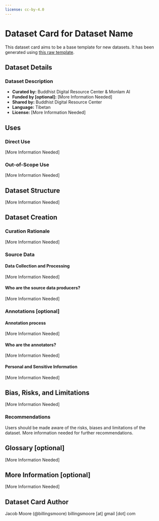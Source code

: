 ```yaml
---
license: cc-by-4.0
---
```


# Dataset Card for Dataset Name

<!-- Provide a quick summary of the dataset. -->

This dataset card aims to be a base template for new datasets. It has been generated using [this raw template](https://github.com/huggingface/huggingface_hub/blob/main/src/huggingface_hub/templates/datasetcard_template.md?plain=1).

## Dataset Details

### Dataset Description

<!-- Provide a longer summary of what this dataset is. -->



- **Curated by:** Buddhist Digital Resource Center & Monlam AI
- **Funded by [optional]:** [More Information Needed]
- **Shared by:** Buddhist Digital Resource Center
- **Language:** Tibetan
- **License:** [More Information Needed]

## Uses

<!-- Address questions around how the dataset is intended to be used. -->

### Direct Use

<!-- This section describes suitable use cases for the dataset. -->

[More Information Needed]

### Out-of-Scope Use

<!-- This section addresses misuse, malicious use, and uses that the dataset will not work well for. -->

[More Information Needed]

## Dataset Structure

<!-- This section provides a description of the dataset fields, and additional information about the dataset structure such as criteria used to create the splits, relationships between data points, etc. -->

[More Information Needed]

## Dataset Creation

### Curation Rationale

<!-- Motivation for the creation of this dataset. -->

[More Information Needed]

### Source Data

<!-- This section describes the source data (e.g. news text and headlines, social media posts, translated sentences, ...). -->

#### Data Collection and Processing

<!-- This section describes the data collection and processing process such as data selection criteria, filtering and normalization methods, tools and libraries used, etc. -->

[More Information Needed]

#### Who are the source data producers?

<!-- This section describes the people or systems who originally created the data. It should also include self-reported demographic or identity information for the source data creators if this information is available. -->

[More Information Needed]

### Annotations [optional]

<!-- If the dataset contains annotations which are not part of the initial data collection, use this section to describe them. -->

#### Annotation process

<!-- This section describes the annotation process such as annotation tools used in the process, the amount of data annotated, annotation guidelines provided to the annotators, interannotator statistics, annotation validation, etc. -->

[More Information Needed]

#### Who are the annotators?

<!-- This section describes the people or systems who created the annotations. -->

[More Information Needed]

#### Personal and Sensitive Information

<!-- State whether the dataset contains data that might be considered personal, sensitive, or private (e.g., data that reveals addresses, uniquely identifiable names or aliases, racial or ethnic origins, sexual orientations, religious beliefs, political opinions, financial or health data, etc.). If efforts were made to anonymize the data, describe the anonymization process. -->

[More Information Needed]

## Bias, Risks, and Limitations

<!-- This section is meant to convey both technical and sociotechnical limitations. -->

[More Information Needed]

### Recommendations

<!-- This section is meant to convey recommendations with respect to the bias, risk, and technical limitations. -->

Users should be made aware of the risks, biases and limitations of the dataset. More information needed for further recommendations.

## Glossary [optional]

<!-- If relevant, include terms and calculations in this section that can help readers understand the dataset or dataset card. -->

[More Information Needed]

## More Information [optional]

[More Information Needed]

## Dataset Card Author

Jacob Moore (@billingsmoore)
billingsmoore [at] gmail [dot] com